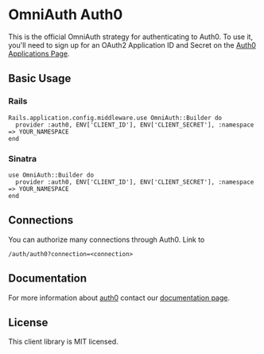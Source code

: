 # OmniAuth Auth0

This is the official OmniAuth strategy for authenticating to Auth0. To
use it, you'll need to sign up for an OAuth2 Application ID and Secret
on the [Auth0 Applications Page](https://singly.com/apps).

## Basic Usage

### Rails

    Rails.application.config.middleware.use OmniAuth::Builder do
      provider :auth0, ENV['CLIENT_ID'], ENV['CLIENT_SECRET'], :namespace => YOUR_NAMESPACE
    end

### Sinatra

    use OmniAuth::Builder do
      provider :auth0, ENV['CLIENT_ID'], ENV['CLIENT_SECRET'], :namespace => YOUR_NAMESPACE
    end

## Connections

You can authorize many connections through Auth0. Link to

    /auth/auth0?connection=<connection>

## Documentation

For more information about [auth0](http://auth0..com) contact our [documentation page](http://docs.auth0.com/).

## License

This client library is MIT licensed.